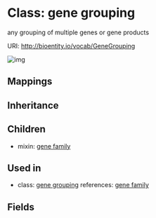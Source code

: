 # Class: gene grouping


any grouping of multiple genes or gene products

URI: http://bioentity.io/vocab/GeneGrouping

![img](http://yuml.me/diagram/nofunky/class/)
## Mappings

## Inheritance

## Children

 *  mixin: [gene family](GeneFamily.md)
## Used in

 *  class: [gene grouping](GeneGrouping.md) references: [gene family](GeneFamily.md)
## Fields

